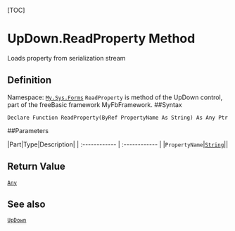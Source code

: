 [TOC]
# UpDown.ReadProperty Method
Loads property from serialization stream
## Definition
Namespace: [`My.Sys.Forms`](My.Sys.Forms.md)
`ReadProperty` is method of the UpDown control, part of the freeBasic framework MyFbFramework.
##Syntax
```freeBasic
Declare Function ReadProperty(ByRef PropertyName As String) As Any Ptr
```

##Parameters

|Part|Type|Description|
| :------------ | :------------ |
|`PropertyName`|[`String`]("https://www.freebasic.net/wiki/KeyPgString")||

## Return Value
[`Any`]("https://www.freebasic.net/wiki/KeyPgAny")
## See also
[`UpDown`](UpDown.md)
